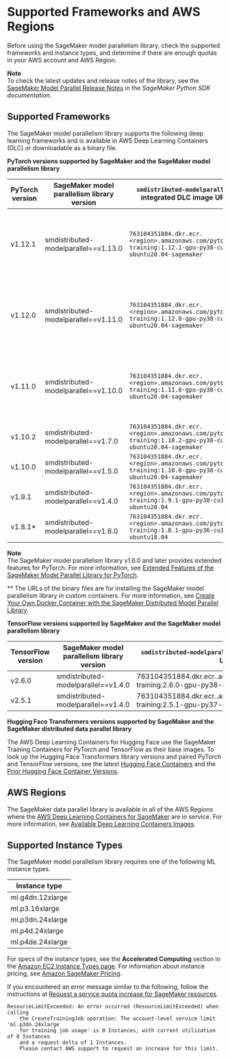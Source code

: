 # Supported Frameworks and AWS Regions<a name="distributed-model-parallel-support"></a>

Before using the SageMaker model parallelism library, check the supported frameworks and instance types, and determine if there are enough quotas in your AWS account and AWS Region\.

**Note**  
To check the latest updates and release notes of the library, see the [SageMaker Model Parallel Release Notes](https://sagemaker.readthedocs.io/en/stable/api/training/smd_model_parallel_release_notes/smd_model_parallel_change_log.html) in the *SageMaker Python SDK documentation*\.

## Supported Frameworks<a name="distributed-model-parallel-supported-frameworks"></a>

The SageMaker model parallelism library supports the following deep learning frameworks and is available in AWS Deep Learning Containers \(DLC\) or downloadable as a binary file\.


**PyTorch versions supported by SageMaker and the SageMaker model parallelism library**  

| PyTorch version | SageMaker model parallelism library version | `smdistributed-modelparallel` integrated DLC image URI | URL of the binary file\*\* | 
| --- | --- | --- | --- | 
| v1\.12\.1 | smdistributed\-modelparallel==v1\.13\.0 |  `763104351884.dkr.ecr.<region>.amazonaws.com/pytorch-training:1.12.1-gpu-py38-cu113-ubuntu20.04-sagemaker`  | https://sagemaker\-distributed\-model\-parallel\.s3\.us\-west\-2\.amazonaws\.com/pytorch\-1\.12\.1/build\-artifacts/2022\-12\-08\-21\-34/smdistributed\_modelparallel\-1\.13\.0\-cp38\-cp38\-linux\_x86\_64\.whl | 
| v1\.12\.0 | smdistributed\-modelparallel==v1\.11\.0 |  `763104351884.dkr.ecr.<region>.amazonaws.com/pytorch-training:1.12.0-gpu-py38-cu113-ubuntu20.04-sagemaker`   | https://sagemaker\-distributed\-model\-parallel\.s3\.us\-west\-2\.amazonaws\.com/pytorch\-1\.12\.0/build\-artifacts/2022\-08\-12\-16\-58/smdistributed\_modelparallel\-1\.11\.0\-cp38\-cp38\-linux\_x86\_64\.whl | 
| v1\.11\.0 | smdistributed\-modelparallel==v1\.10\.0 |  `763104351884.dkr.ecr.<region>.amazonaws.com/pytorch-training:1.11.0-gpu-py38-cu113-ubuntu20.04-sagemaker`  | https://sagemaker\-distributed\-model\-parallel\.s3\.us\-west\-2\.amazonaws\.com/pytorch\-1\.11\.0/build\-artifacts/2022\-07\-11\-19\-23/smdistributed\_modelparallel\-1\.10\.0\-cp38\-cp38\-linux\_x86\_64\.whl | 
| v1\.10\.2 |  smdistributed\-modelparallel==v1\.7\.0 |  `763104351884.dkr.ecr.<region>.amazonaws.com/pytorch-training:1.10.2-gpu-py38-cu113-ubuntu20.04-sagemaker`  | \- | 
| v1\.10\.0 |  smdistributed\-modelparallel==v1\.5\.0 |  `763104351884.dkr.ecr.<region>.amazonaws.com/pytorch-training:1.10.0-gpu-py38-cu113-ubuntu20.04-sagemaker`  | \- | 
| v1\.9\.1 |  smdistributed\-modelparallel==v1\.4\.0 |  `763104351884.dkr.ecr.<region>.amazonaws.com/pytorch-training:1.9.1-gpu-py38-cu111-ubuntu20.04`  | \- | 
| v1\.8\.1\* |  smdistributed\-modelparallel==v1\.6\.0 |  `763104351884.dkr.ecr.<region>.amazonaws.com/pytorch-training:1.8.1-gpu-py36-cu111-ubuntu18.04`  | \- | 

**Note**  
The SageMaker model parallelism library v1\.6\.0 and later provides extended features for PyTorch\. For more information, see [Extended Features of the SageMaker Model Parallel Library for PyTorch](model-parallel-extended-features-pytorch.md)\.

\*\* The URLs of the binary files are for installing the SageMaker model parallelism library in custom containers\. For more information, see [Create Your Own Docker Container with the SageMaker Distributed Model Parallel Library](model-parallel-sm-sdk.md#model-parallel-bring-your-own-container)\.


**TensorFlow versions supported by SageMaker and the SageMaker model parallelism library**  

| TensorFlow version | SageMaker model parallelism library version | `smdistributed-modelparallel` integrated DLC image URI | 
| --- | --- | --- | 
| v2\.6\.0 | smdistributed\-modelparallel==v1\.4\.0 | 763104351884\.dkr\.ecr\.<region>\.amazonaws\.com/tensorflow\-training:2\.6\.0\-gpu\-py38\-cu112\-ubuntu20\.04 | 
| v2\.5\.1 | smdistributed\-modelparallel==v1\.4\.0  | 763104351884\.dkr\.ecr\.<region>\.amazonaws\.com/tensorflow\-training:2\.5\.1\-gpu\-py37\-cu112\-ubuntu18\.04  | 

**Hugging Face Transformers versions supported by SageMaker and the SageMaker distributed data parallel library**

The AWS Deep Learning Containers for Hugging Face use the SageMaker Training Containers for PyTorch and TensorFlow as their base images\. To look up the Hugging Face Transformers library versions and paired PyTorch and TensorFlow versions, see the latest [Hugging Face Containers](https://github.com/aws/deep-learning-containers/blob/master/available_images.md#huggingface-training-containers) and the [Prior Hugging Face Container Versions](https://github.com/aws/deep-learning-containers/blob/master/available_images.md#prior-hugging-face-container-versions)\.

## AWS Regions<a name="distributed-model-parallel-availablity-zone"></a>

The SageMaker data parallel library is available in all of the AWS Regions where the [AWS Deep Learning Containers for SageMaker](https://github.com/aws/deep-learning-containers/blob/master/available_images.md#sagemaker-framework-containers-sm-support-only) are in service\. For more information, see [Available Deep Learning Containers Images](https://github.com/aws/deep-learning-containers/blob/master/available_images.md#available-deep-learning-containers-images)\.

## Supported Instance Types<a name="distributed-model-parallel-supported-instance-types"></a>

The SageMaker model parallelism library requires one of the following ML instance types\.


| Instance type | 
| --- | 
| ml\.g4dn\.12xlarge | 
| ml\.p3\.16xlarge | 
| ml\.p3dn\.24xlarge  | 
| ml\.p4d\.24xlarge | 
| ml\.p4de\.24xlarge | 

For specs of the instance types, see the **Accelerated Computing** section in the [Amazon EC2 Instance Types page](http://aws.amazon.com/ec2/instance-types/)\. For information about instance pricing, see [Amazon SageMaker Pricing](http://aws.amazon.com/sagemaker/pricing/)\.

If you encountered an error message similar to the following, follow the instructions at [Request a service quota increase for SageMaker resources](https://docs.aws.amazon.com/sagemaker/latest/dg/regions-quotas.html#service-limit-increase-request-procedure)\.

```
ResourceLimitExceeded: An error occurred (ResourceLimitExceeded) when calling
    the CreateTrainingJob operation: The account-level service limit 'ml.p3dn.24xlarge
    for training job usage' is 0 Instances, with current utilization of 0 Instances
    and a request delta of 1 Instances.
    Please contact AWS support to request an increase for this limit.
```